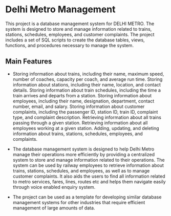 
# Delhi Metro Management 

This project is a database management system for DELHI METRO. The system is designed to store and manage information related to trains, stations, schedules, employees, and customer complaints. The project includes a set of SQL scripts to create the database tables, views, functions, and procedures necessary to manage the system.


## Main Features

- Storing information about trains, including their name, maximum speed, number of coaches, capacity per coach, and average run time. Storing information about stations, including their name, location, and contact details. Storing information about train schedules, including the time a train arrives and departs from a station. Storing information about employees, including their name, designation, department, contact number, email, and salary. Storing information about customer complaints, including the passenger ID, station ID, train ID, complaint type, and complaint description. Retrieving information about all trains passing through a given station. Retrieving information about all employees working at a given station. Adding, updating, and deleting information about trains, stations, schedules, employees, and complaints.

- The database management system is designed to help Delhi Metro manage their operations more efficiently by providing a centralized system to store and manage information related to their operations. The system can be used by railway employees to retrieve information about trains, stations, schedules, and employees, as well as to manage customer complaints. It also aids the users to find all information related to metro services, fares, lines, routes etc and helps them navigate easily through voice enabled enquiry system.

- The project can be used as a template for developing similar database management systems for other industries that require efficient management of large amounts of data.


